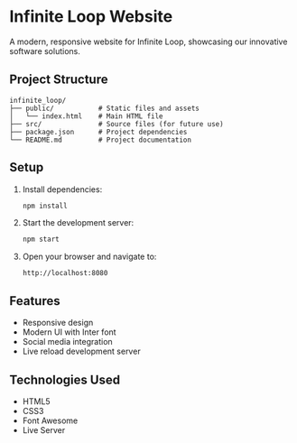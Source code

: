 # Infinite Loop Website

A modern, responsive website for Infinite Loop, showcasing our innovative software solutions.

## Project Structure

```
infinite_loop/
├── public/           # Static files and assets
│   └── index.html    # Main HTML file
├── src/              # Source files (for future use)
├── package.json      # Project dependencies
└── README.md         # Project documentation
```

## Setup

1. Install dependencies:
   ```bash
   npm install
   ```

2. Start the development server:
   ```bash
   npm start
   ```

3. Open your browser and navigate to:
   ```
   http://localhost:8080
   ```

## Features

- Responsive design
- Modern UI with Inter font
- Social media integration
- Live reload development server

## Technologies Used

- HTML5
- CSS3
- Font Awesome
- Live Server 